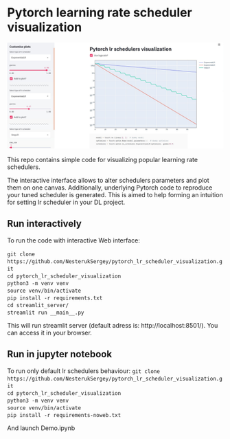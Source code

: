 # Pytorch learning rate scheduler visualization

![UI sample](https://github.com/NesterukSergey/pytorch_lr_scheduler_visualization/blob/master/images/UI_sample.jpg?raw=true)

This repo contains simple code for visualizing popular learning rate schedulers.

The interactive interface allows to alter schedulers parameters and plot them on one canvas. Additionally, underlying Pytorch code to reproduce your tuned scheduler is generated. This is aimed to help forming an intuition for setting lr scheduler in your DL project.



## Run interactively

To run the code with interactive Web interface:

`git clone https://github.com/NesterukSergey/pytorch_lr_scheduler_visualization.git`  
`cd pytorch_lr_scheduler_visualization`  
`python3 -m venv venv`  
`source venv/bin/activate`  
`pip install -r requirements.txt`  
`cd streamlit_server/`  
`streamlit run __main__.py`  

This will run streamlit server (default adress is: http://localhost:8501/). You can access it in your browser. 


## Run in jupyter notebook

To run only default lr schedulers behaviour:
`git clone https://github.com/NesterukSergey/pytorch_lr_scheduler_visualization.git`  
`cd pytorch_lr_scheduler_visualization`  
`python3 -m venv venv`  
`source venv/bin/activate`  
`pip install -r requirements-noweb.txt`  

And launch Demo.ipynb

